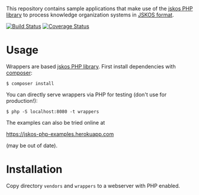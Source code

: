 This repository contains sample applications that make use of the [jskos PHP
library](https://packagist.org/packages/gbv/jskos) to process knowledge
organization systems in [JSKOS format](https://gbv.github.io/jskos/).

[![Build Status](https://img.shields.io/travis/gbv/jskos-php-examples.svg)](https://travis-ci.org/gbv/jskos-php-examples)
[![Coverage Status](https://coveralls.io/repos/gbv/jskos-php-examples/badge.svg?branch=master)](https://coveralls.io/r/gbv/jskos-php-examples)

# Usage

Wrappers are based [jskos PHP library](https://packagist.org/packages/gbv/jskos).
First install dependencies with [composer](https://getcomposer.org/):

    $ composer install

You can directly serve wrappers via PHP for testing (don't use for production!):

    $ php -S localhost:8080 -t wrappers

The examples can also be tried online at 

<https://jskos-php-examples.herokuapp.com>

(may be out of date).

# Installation

Copy directory `vendors` and `wrappers` to a webserver with PHP enabled.

